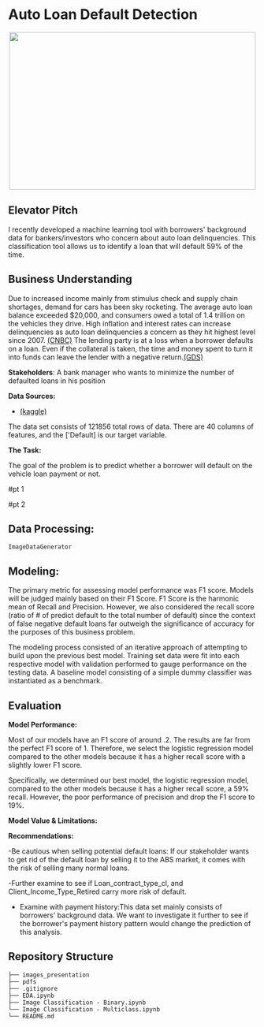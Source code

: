 


# Auto Loan Default Detection

<p align="center">
  <img src = "https://www.rd.com/wp-content/uploads/2021/04/GettyImages-861879906-MLedit-1.jpg" width="500" height="320">
</p> 

## Elevator Pitch

I recently developed a machine learning tool with borrowers' background data for bankers/investors who concern about auto loan delinquencies. This classification tool allows us to identify a loan that will default 59% of the time.


## Business Understanding

Due to increased income mainly from stimulus check and supply chain shortages, demand for cars has been sky rocketing. The average auto loan balance exceeded $20,000, and consumers owed a total of 1.4 trillion on the vehicles they drive. High inflation and interest rates can increase delinquencies as auto loan delinquencies a concern as they hit highest level since 2007. <a href="https://www.cnbc.com/video/2022/05/20/auto-loan-delinquencies-come-into-concern-as-they-hit-highest-levels-since-2007-says-bankrate-coms-mcbride.html">(CNBC)</a> The lending party is at a loss when a borrower defaults on a loan. Even if the collateral is taken, the time and money spent to turn it into funds can leave the lender with a negative return.<a href="https://www.gdslink.com/credit-risk-management-process-best-practices-techniques/">(GDS)</a>



**Stakeholders**: A bank manager who wants to minimize the number of defaulted loans in his position



**Data Sources:** 
- <a href ="https://www.kaggle.com/datasets/saurabhbagchi/dish-network-hackathon?select=Test_Dataset.csv">(kaggle)</a>


The data set consists of 121856 total rows of data. There are 40 columns of features, and the ['Default] is our target variable.




**The Task:** 

The goal of the problem is to predict whether a borrower will default on the vehicle loan payment or not. 


#pt 1

#pt 2

## Data Processing:
    
`ImageDataGenerator`  
    

    
## Modeling:
    
The primary metric for assessing model performance was F1 score. Models will be judged mainly based on their F1 Score. F1 Score is the harmonic mean of Recall and Precision. However, we also considered the recall score (ratio of # of predict default to the total number of default) since the context of false negative default loans far outweigh the significance of accuracy for the purposes of this business problem. 
    
The modeling process consisted of an iterative approach of attempting to build upon the previous best model. Training set data were fit into each respective model with validation performed to gauge performance on the testing data. A baseline model consisting of a simple dummy classifier was instantiated as a benchmark. 
    
    


## Evaluation

**Model Performance:**

Most of our models have an F1 score of around .2. The results are far from the perfect F1 score of 1. Therefore, we select the logistic regression model compared to the other models because it has a higher recall score with a slightly lower F1 score. 

Specifically, we determined our best model, the logistic regression model, compared to the other models because it has a higher recall score, a 59% recall. However, the poor performance of precision and drop the F1 score to 19%. 



**Model Value & Limitations:**



**Recommendations:**

-Be cautious when selling potential default loans: If our stakeholder wants to get rid of the default loan by selling it to the ABS market, it comes with the risk of selling many normal loans.

-Further examine to see if Loan_contract_type_cl, and Client_Income_Type_Retired carry more risk of default. 

- Examine with payment history:This data set mainly consists of borrowers' background data. We want to investigate it further to see if the borrower's payment history pattern would change the prediction of this analysis.


## Repository Structure

```
├── images_presentation
├── pdfs
├── .gitignore
├── EDA.ipynb
├── Image Classification - Binary.ipynb
└── Image Classification - Multiclass.ipynb
└── README.md
```





